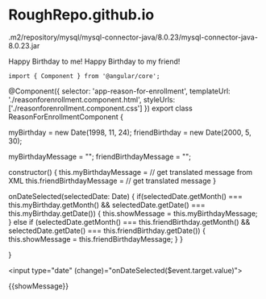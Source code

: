 # RoughRepo.github.io

.m2/repository/mysql/mysql-connector-java/8.0.23/mysql-connector-java-8.0.23.jar

<myBirthdayMessage>Happy Birthday to me!</myBirthdayMessage>
    <friendBirthdayMessage>Happy Birthday to my friend!</friendBirthdayMessage>



    import { Component } from '@angular/core';

@Component({
  selector: 'app-reason-for-enrollment',
  templateUrl: './reasonforenrollment.component.html',
  styleUrls: ['./reasonforenrollment.component.css']
})
export class ReasonForEnrollmentComponent {

  myBirthday = new Date(1998, 11, 24); 
  friendBirthday = new Date(2000, 5, 30);

  myBirthdayMessage = "";
  friendBirthdayMessage = "";

  constructor() {
    this.myBirthdayMessage = // get translated message from XML
    this.friendBirthdayMessage = // get translated message 
  }

  onDateSelected(selectedDate: Date) {
    if(selectedDate.getMonth() === this.myBirthday.getMonth() && 
       selectedDate.getDate() === this.myBirthday.getDate()) {
         this.showMessage = this.myBirthdayMessage;
    } else if (selectedDate.getMonth() === this.friendBirthday.getMonth() &&
                selectedDate.getDate() === this.friendBirthday.getDate()) {
        this.showMessage = this.friendBirthdayMessage;
    }
  }

}




<input type="date" (change)="onDateSelected($event.target.value)">

<div>
  {{showMessage}}
</div>

